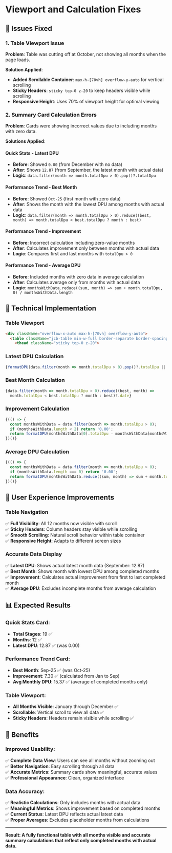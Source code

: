 # Viewport and Calculation Fixes

## 🎯 **Issues Fixed**

### **1. Table Viewport Issue**
**Problem**: Table was cutting off at October, not showing all months when the page loads.

**Solution Applied**:
- **Added Scrollable Container**: `max-h-[70vh] overflow-y-auto` for vertical scrolling
- **Sticky Headers**: `sticky top-0 z-20` to keep headers visible while scrolling
- **Responsive Height**: Uses 70% of viewport height for optimal viewing

### **2. Summary Card Calculation Errors**
**Problem**: Cards were showing incorrect values due to including months with zero data.

**Solutions Applied**:

#### **Quick Stats - Latest DPU**
- **Before**: Showed `0.00` (from December with no data)
- **After**: Shows `12.87` (from September, the latest month with actual data)
- **Logic**: `data.filter(month => month.totalDpu > 0).pop()?.totalDpu`

#### **Performance Trend - Best Month**
- **Before**: Showed `Oct-25` (first month with zero data)
- **After**: Shows the month with the lowest DPU among months with actual data
- **Logic**: `data.filter(month => month.totalDpu > 0).reduce((best, month) => month.totalDpu < best.totalDpu ? month : best)`

#### **Performance Trend - Improvement**
- **Before**: Incorrect calculation including zero-value months
- **After**: Calculates improvement only between months with actual data
- **Logic**: Compares first and last months with `totalDpu > 0`

#### **Performance Trend - Average DPU**
- **Before**: Included months with zero data in average calculation
- **After**: Calculates average only from months with actual data
- **Logic**: `monthsWithData.reduce((sum, month) => sum + month.totalDpu, 0) / monthsWithData.length`

## 🔧 **Technical Implementation**

### **Table Viewport**
```html
<div className="overflow-x-auto max-h-[70vh] overflow-y-auto">
  <table className="jcb-table min-w-full border-separate border-spacing-0">
    <thead className="sticky top-0 z-20">
```

### **Latest DPU Calculation**
```javascript
{formatDPU(data.filter(month => month.totalDpu > 0).pop()?.totalDpu || 0)}
```

### **Best Month Calculation**
```javascript
{data.filter(month => month.totalDpu > 0).reduce((best, month) => 
  month.totalDpu < best.totalDpu ? month : best)?.date}
```

### **Improvement Calculation**
```javascript
{(() => {
  const monthsWithData = data.filter(month => month.totalDpu > 0);
  if (monthsWithData.length < 2) return '0.00';
  return formatDPU(monthsWithData[0].totalDpu - monthsWithData[monthsWithData.length - 1].totalDpu);
})()}
```

### **Average DPU Calculation**
```javascript
{(() => {
  const monthsWithData = data.filter(month => month.totalDpu > 0);
  if (monthsWithData.length === 0) return '0.00';
  return formatDPU(monthsWithData.reduce((sum, month) => sum + month.totalDpu, 0) / monthsWithData.length);
})()}
```

## 🎨 **User Experience Improvements**

### **Table Navigation**
✅ **Full Visibility**: All 12 months now visible with scroll  
✅ **Sticky Headers**: Column headers stay visible while scrolling  
✅ **Smooth Scrolling**: Natural scroll behavior within table container  
✅ **Responsive Height**: Adapts to different screen sizes  

### **Accurate Data Display**
✅ **Latest DPU**: Shows actual latest month data (September: 12.87)  
✅ **Best Month**: Shows month with lowest DPU among completed months  
✅ **Improvement**: Calculates actual improvement from first to last completed month  
✅ **Average DPU**: Excludes incomplete months from average calculation  

## 📊 **Expected Results**

### **Quick Stats Card**:
- **Total Stages**: 19 ✅
- **Months**: 12 ✅
- **Latest DPU**: 12.87 ✅ (was 0.00)

### **Performance Trend Card**:
- **Best Month**: Sep-25 ✅ (was Oct-25)
- **Improvement**: 7.30 ✅ (calculated from Jan to Sep)
- **Avg Monthly DPU**: 15.37 ✅ (average of completed months only)

### **Table Viewport**:
- **All Months Visible**: January through December ✅
- **Scrollable**: Vertical scroll to view all data ✅
- **Sticky Headers**: Headers remain visible while scrolling ✅

## 🚀 **Benefits**

### **Improved Usability**:
✅ **Complete Data View**: Users can see all months without zooming out  
✅ **Better Navigation**: Easy scrolling through all data  
✅ **Accurate Metrics**: Summary cards show meaningful, accurate values  
✅ **Professional Appearance**: Clean, organized interface  

### **Data Accuracy**:
✅ **Realistic Calculations**: Only includes months with actual data  
✅ **Meaningful Metrics**: Shows improvement based on completed months  
✅ **Current Status**: Latest DPU reflects actual latest data  
✅ **Proper Averages**: Excludes placeholder months from calculations  

---

**Result: A fully functional table with all months visible and accurate summary calculations that reflect only completed months with actual data.**

